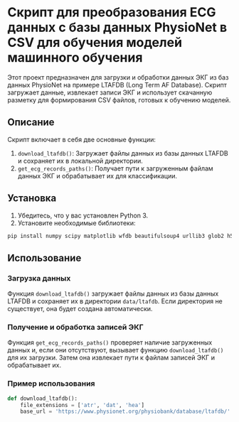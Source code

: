 # Скрипт для преобразования ECG данных с базы данных PhysioNet в CSV для обучения моделей машинного обучения

Этот проект предназначен для загрузки и обработки данных ЭКГ из баз данных PhysioNet на примере LTAFDB (Long Term AF Database). Скрипт загружает данные, извлекает записи ЭКГ и использует скачанную разметку для формирования CSV файлов, готовых к обучению моделей.

## Описание

Скрипт включает в себя две основные функции:

1. `download_ltafdb()`: Загружает файлы данных из базы данных LTAFDB и сохраняет их в локальной директории.
2. `get_ecg_records_paths()`: Получает пути к загруженным файлам данных ЭКГ и обрабатывает их для классификации.

## Установка

1. Убедитесь, что у вас установлен Python 3.
2. Установите необходимые библиотеки:

```bash
pip install numpy scipy matplotlib wfdb beautifulsoup4 urllib3 glob2 h5py tqdm requests pandas tensorflow biosppy scikit-learn
```
## Использование

### Загрузка данных

Функция `download_ltafdb()` загружает файлы данных из базы данных LTAFDB и сохраняет их в директории `data/ltafdb`. Если директория не существует, она будет создана автоматически.

### Получение и обработка записей ЭКГ

Функция `get_ecg_records_paths()` проверяет наличие загруженных данных и, если они отсутствуют, вызывает функцию `download_ltafdb()` для их загрузки. Затем она извлекает пути к файлам записей ЭКГ и обрабатывает их.

### Пример использования
```python
def download_ltafdb():
    file_extensions = ['atr', 'dat', 'hea']
    base_url = 'https://www.physionet.org/physiobank/database/ltafdb/' <--- заменить на необходимую ссылку, далее запустить ячейки в jupyter notebook.
```
